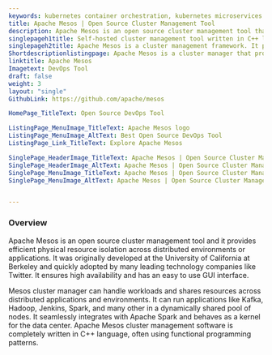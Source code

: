 ```yaml
---
keywords: kubernetes container orchestration, kubernetes microservices architecture, best container management platform, best container management software, container orchestration using kubernetes, kubernetes container orchestration platform
title: Apache Mesos | Open Source Cluster Management Tool
description: Apache Mesos is an open source cluster management tool that efficiently isolates resources within distributed applications. It provides high scalability to nodes
singlepageh1title: Self-hosted cluster management tool written in C++ language
singlepageh2title: Apache Mesos is a cluster management framework. It provides efficient resource isolation and sharing across distributed environments and application databases.
Shortdescriptionlistingpage: Apache Mesos is a cluster manager that provides efficient resource isolation and sharing across distributed environments. It also handles workloads of databases
linktitle: Apache Mesos
Imagetext: DevOps Tool
draft: false
weight: 3
layout: "single"
GithubLink: https://github.com/apache/mesos

HomePage_TitleText: Open Source DevOps Tool

ListingPage_MenuImage_TitleText: Apache Mesos logo
ListingPage_MenuImage_AltText: Best Open Source DevOps Tool
ListingPage_Link_TitleText: Explore Apache Mesos

SinglePage_HeaderImage_TitleText: Apache Mesos | Open Source Cluster Management Tool
SinglePage_HeaderImage_AltText: Apache Mesos | Open Source Cluster Management Tool
SinglePage_MenuImage_TitleText: Apache Mesos | Open Source Cluster Management Tool
SinglePage_MenuImage_AltText: Apache Mesos | Open Source Cluster Management Tool


---
```


### **Overview**

Apache Mesos is an open source cluster management tool and it provides efficient physical resource isolation across distributed environments or applications. It was originally developed at the University of California at Berkeley and quickly adopted by many leading technology companies like Twitter. It ensures high availability and has an easy to use GUI interface.

Mesos cluster manager can handle workloads and shares resources across distributed applications and environments. It can run applications like Kafka, Hadoop, Jenkins, Spark, and many other in a dynamically shared pool of nodes. It seamlessly integrates with Apache Spark and behaves as a kernel for the data center. Apache Mesos cluster management software is completely written in C++ language, often using functional programming patterns.
